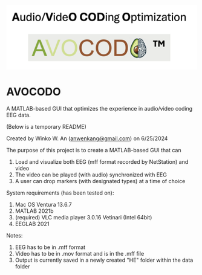 ![alt text](config/logo.png?raw=true)
# AVOCODO
 A MATLAB-based GUI that optimizes the experience in audio/video coding EEG data.

(Below is a temporary README)

Created by Winko W. An (anwenkang@gmail.com) on 6/25/2024

The purpose of this project is to create a MATLAB-based GUI that can

1) Load and visualize both EEG (mff format recorded by NetStation) and video
2) The video can be played (with audio) synchronized with EEG
3) A user can drop markers (with designated types) at a time of choice

System requirements (has been tested on):

1) Mac OS Ventura 13.6.7
2) MATLAB 2021b
3) (required) VLC media player 3.0.16 Vetinari (Intel 64bit)
4) EEGLAB 2021

Notes:
1) EEG has to be in .mff format
2) Video has to be in .mov format and is in the .mff file
3) Output is currently saved in a newly created "HE" folder within the data folder